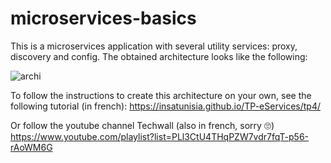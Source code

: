 # microservices-basics
This is a microservices application with several utility services: proxy, discovery and config. 
The obtained architecture looks like the following:

![archi](https://user-images.githubusercontent.com/4893677/56077558-932b0c80-5dd5-11e9-843b-7a5294b255a8.png)


To follow the instructions to create this architecture on your own, see the following tutorial (in french):
https://insatunisia.github.io/TP-eServices/tp4/

Or follow the youtube channel Techwall (also in french, sorry 🙄)
https://www.youtube.com/playlist?list=PLl3CtU4THqPZW7vdr7fqT-p56-rAoWM6G 
